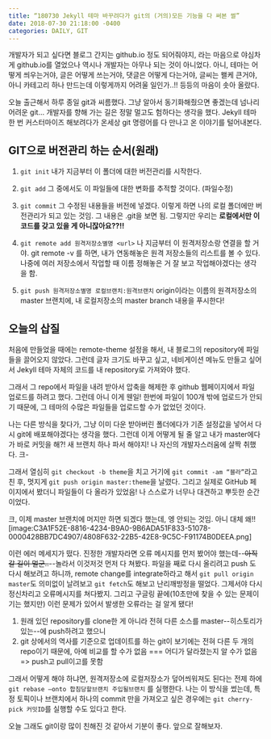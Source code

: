 ```yaml
---
title: “180730 Jekyll 테마 바꾸려다가 git의 (거의)모든 기능을 다 써본 썰”
date: 2018-07-30 21:18:00 -0400
categories: DAILY, GIT
---
```


개발자가 되고 싶다면 블로그 간지는 github.io 정도 되어줘야지, 라는 마음으로 야심차게 github.io를 열었으나 역시나 개발자는 아무나 되는 것이 아니었다. 아니, 테마는 어떻게 씌우는거야, 글은 어떻게 쓰는거야, 댓글은 어떻게 다는거야, 글씨는 왤케 큰거야, 아니 카테고리 하나 만드는데 이렇게까지 어려울 일인가..!! 등등의 마음이 솟아 올랐다.

오늘 출근해서 하루 종일 git과 씨름했다. 그냥 알아서 동기화해줬으면 좋겠는데 넘나리 어려운 git... 개발자를 향해 가는 길은 정말 멀고도 험하다는 생각을 했다.  Jekyll 테마 한 번 커스터마이즈 해보려다가 온세상 git 명령어를 다 만나고 온 이야기를 털어내본다.


## GIT으로 버전관리 하는 순서(원래)
1. `git init`  내가 지금부터 이 폴더에 대한 버전관리를 시작한다.

2. `git add`  그 중에서도 이 파일들에 대한 변화를 추적할 것이다.
(파일수정)

3. `git commit`  그 수정된 내용들을 버전에 넣겠다.
이렇게 하면 나의 로컬 폴더에만 버전관리가 되고 있는 것임. 그 내용은 .git을 보면 됨. 그렇지만 우리는 **로컬에서만 이 코드를 갖고 있을 게 아니잖아요??!!**

4. `git remote add 원격저장소별명 <url>` 나 지금부터 이 원격저장소랑 연결을 할 거야.
git remote -v 를 하면, 내가 연동해놓은 원격 저장소들의 리스트를 볼 수 있다.
나중에 여러 저장소에서 작업할 때 이름 정해놓은 거 잘 보고 작업해야겠다는 생각을 함.

5. `git push 원격저장소별명 로컬브랜치:원격브랜치`  origin이라는 이름의 원격저장소의 master 브랜치에, 내 로컬저장소의 master branch 내용을 푸시한다!


## 오늘의 삽질
처음에 만들었을 때에는 remote-theme 설정을 해서, 내 블로그의 repository에 파일들을 끌어오지 않았다. 그런데 글자 크기도 바꾸고 싶고, 네비게이션 메뉴도 만들고 싶어서 Jekyll 테마 자체의 코드를 내 repository로 가져와야 했다.

그래서 그 repo에서 파일을 내려 받아서 압축을 해제한 후 github 웹페이지에서 파일 업로드를 하려고 했다. 그런데 아니 이게 웬일! 한번에 파일이 100개 밖에 업로드가 안되기 때문에, 그 테마의 수많은 파일들을 업로드할 수가 없었던 것이다.

나는 다른 방식을 찾다가, 그냥 이미 다운 받아버린 폴더에다가 기존 설정값을 넣어서 다시 git에 배포해야겠다는 생각을 했다. 그런데 이게 어떻게 될 줄 알고 내가 master에다가 바로 커밋을 해?! 새 브랜치 하나 파서 해야지! 나 자신의 개발자스러움에 살짝 취했다. 크-

그래서 열심히 `git checkout -b theme`을 치고 거기에 `git commit -am “블라”`라고 친 후, 멋지게 `git push origin master:theme`을 날렸다. 그리고 실제로 GitHub 페이지에서 봤더니 파일들이 다 올라가 있었음! 나 스스로가 너무나 대견하고 뿌듯한 순간이었다.

크, 이제 master 브랜치에 머지만 하면 되겠다 했는데, 엥 안되는 것임.  아니 대체 왜!! 
[image:C3A1F52E-8816-4234-B9A0-9B6ADA51F833-51078-0000428BB7DC4907/4808F632-22B5-42E8-9C5C-F91174B0DEEA.png]

이런 에러 메세지가 떴다. 진정한 개발자라면 오류 메시지를 먼저 봤어야 했는데--~~아직 갈 길이 멀군..~~--놀라서 이것저것 먼저 다 쳐봤다. 파일을 째로 다시 올리려고 push 도 다시 해보려고 하니까, remote change를 integrate하라고 해서 `git pull origin master`도 의미없이 날려보고 `git fetch`도 해보고 난리깨방정을 떨었다. 그제서야 다시 정신차리고 오류메시지를 쳐다봤지. 그리고 구글링 끝에(10초만에 찾을 수 있는 문제이기는 했지만) 이런 문제가 있어서 발생한 오류라는 걸 알게 됐다!

1. 원래 있던 repository를 clone한 게 아니라 전혀 다른 소스를 master--히스토리가 있는--에 push하려고 했으니
2. git 상에서의 역사를 기준으로 업데이트를 하는 git이 보기에는 전혀 다른 두 개의 repo이기 때문에, 아예 비교를 할 수가 없음 === 어디가 달라졌는지 알 수가 없음 => push고 pull이고를 못함

그래서 어떻게 해야 하냐면, 원격저장소에 로컬저장소가 덮어씌워져도 된다는 전제 하에
`git rebase —onto 합침당할브랜치 주입될브랜치` 를 실행한다. 나는 이 방식을 썼는데, 특정 토픽이나 브랜치에서 하나의 commit 만을 가져오고 싶은 경우에는 `git cherry-pick 커밋ID`를 실행할 수도 있다고 한다.

오늘 그래도 git이랑 많이 친해진 것 같아서 기분이 좋다. 앞으로 잘해보자.

